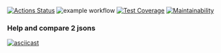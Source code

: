 [![Actions Status](https://github.com/Rodgare/php-project-48/actions/workflows/hexlet-check.yml/badge.svg)](https://github.com/Rodgare/php-project-48/actions) ![[example workflow](https://github.com/Rodgare/php-project-48/actions/workflows/makefile.yml/badge.svg)](https://github.com/Rodgare/php-project-48/actions) 
 [![Test Coverage](https://api.codeclimate.com/v1/badges/e388d49eb376ecea7e5e/test_coverage)](https://codeclimate.com/github/Rodgare/php-project-48/test_coverage) [![Maintainability](https://api.codeclimate.com/v1/badges/e388d49eb376ecea7e5e/maintainability)](https://codeclimate.com/github/Rodgare/php-project-48/maintainability)

### Help and compare 2 jsons
[![asciicast](https://asciinema.org/a/kHMmJWTWEwCb4QSd8JCNIBoOd.svg)](https://asciinema.org/a/kHMmJWTWEwCb4QSd8JCNIBoOd)